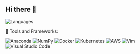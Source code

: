 ## Hi there 👋

![Languages](https://img.shields.io/badge/Language-Julia-purple?style=flat&logo=julia&logoColor=white)

🚀 Tools and Frameworks:

![Anaconda](https://img.shields.io/badge/Anaconda-44A833?style=flat&logo=anaconda&logoColor=white)
![NumPy](https://img.shields.io/badge/NumPy-013243?style=flat&logo=numpy&logoColor=white)
![Docker](https://img.shields.io/badge/Docker-2496ED?style=flat&logo=docker&logoColor=white)
![Kubernetes](https://img.shields.io/badge/Kubernetes-326CE5?style=flat&logo=kubernetes&logoColor=white)
![AWS](https://img.shields.io/badge/AWS-FF9900?style=flat&logo=amazonaws&logoColor=white)
![Vim](https://img.shields.io/badge/Vim-019733?style=flat&logo=vim&logoColor=white)
![Visual Studio Code](https://img.shields.io/badge/Visual%20Studio%20Code-007ACC?style=flat&logo=visualstudiocode&logoColor=white)

<!--
**JakubMeixner/JakubMeixner** is a ✨ _special_ ✨ repository because its `README.md` (this file) appears on your GitHub profile.

Here are some ideas to get you started:

- 🔭 I’m currently working on ...
- 🌱 I’m currently learning ...
- 👯 I’m looking to collaborate on ...
- 🤔 I’m looking for help with ...
- 💬 Ask me about ...
- 📫 How to reach me: ...
- ⚡ Fun fact: ...
-->
